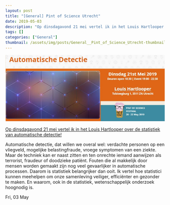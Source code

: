 ```yaml
---
layout: post
title: "[General] Pint of Science Utrecht"
date: 2019-05-03
description: "Op dinsdagavond 21 mei vertel ik in het Louis Hartlooper over de statistiek van automatische detectie!Automatische detectie, dat willen we overal wel: verdachte personen op een vliegveld, mogelijke belastingfraude, vroege symptomen van een ziekte. Maar de techniek kan er naast zitten en ten onrechte iemand aanwijzen als terrorist, fraudeur of doodzieke patiënt. Fouten die al makkelijk door mensen worden gemaakt zijn nog veel gevaarlijker in automatische processen. Daarom is statistiek belangrijker dan ooit. Ik vertel hoe statistici kunnen meehelpen om onze samenleving veiliger, efficiënter en gezonder te maken. En waarom, ook in de statistiek, wetenschappelijk onderzoek hoognodig is."
tags: []
categories: ["General"]
thumbnail: /assets/img/posts/General__Pint_of_Science_Utrecht-thumbnail.jpeg
---
```

![](/assets/img/posts/General__Pint_of_Science_Utrecht-0.jpeg)

[Op dinsdagavond 21 mei vertel ik in het Louis Hartlooper over de statistiek van automatische detectie!](https://www.pintofscience.nl/utrecht-automatische-detectie)

Automatische detectie, dat willen we overal wel: verdachte personen op een vliegveld, mogelijke belastingfraude, vroege symptomen van een ziekte. Maar de techniek kan er naast zitten en ten onrechte iemand aanwijzen als terrorist, fraudeur of doodzieke patiënt. Fouten die al makkelijk door mensen worden gemaakt zijn nog veel gevaarlijker in automatische processen. Daarom is statistiek belangrijker dan ooit. Ik vertel hoe statistici kunnen meehelpen om onze samenleving veiliger, efficiënter en gezonder te maken. En waarom, ook in de statistiek, wetenschappelijk onderzoek hoognodig is.

Fri, 03 May
